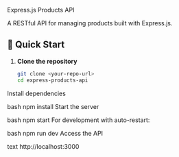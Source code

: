  Express.js Products API

A RESTful API for managing products built with Express.js.

## 🚀 Quick Start

1. **Clone the repository**
   ```bash
   git clone <your-repo-url>
   cd express-products-api
Install dependencies

bash
npm install
Start the server

bash
npm start
For development with auto-restart:

bash
npm run dev
Access the API

text
http://localhost:3000